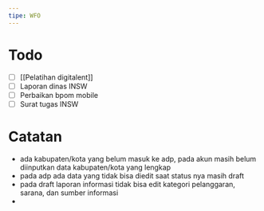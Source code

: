 ```yaml
---
tipe: WFO
---
```

# Todo
- [ ] [[Pelatihan digitalent]] 
- [ ] Laporan dinas INSW
- [ ] Perbaikan bpom mobile
- [ ] Surat tugas INSW
# Catatan
- ada kabupaten/kota yang belum masuk ke adp, pada akun masih belum diinputkan data kabupaten/kota yang lengkap
- pada adp ada data yang tidak bisa diedit saat status nya masih draft
- pada draft laporan informasi tidak bisa edit kategori pelanggaran, sarana, dan sumber informasi
- 